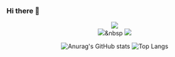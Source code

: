 ### Hi there 👋

<div align="center">

<a href="#" target="_blank"><img src="https://img.shields.io/badge/Kotlin-7F52FF?style=flat-square&logo=Kotlin&logoColor=white"/></a>  
<img src="https://img.shields.io/badge/Java-007396?style=flat-square&logo=Java&logoColor=white"/></a>&nbsp
<a href="#" target="_blank"><img src="https://img.shields.io/badge/JavaScript-F7DF1E?style=flat-square&logo=JavaScript&logoColor=white"/></a>

![Anurag's GitHub stats](https://github-readme-stats.vercel.app/api?username=djawnstj&show_icons=true&theme=graywhite)
![Top Langs](https://github-readme-stats.vercel.app/api/top-langs/?username=djawnstj&layout=compact&theme=graywhite)

</div>


<!--
**djawnstj/djawnstj** is a ✨ _special_ ✨ repository because its `README.md` (this file) appears on your GitHub profile.

Here are some ideas to get you started:

- 🔭 I’m currently working on ...
- 🌱 I’m currently learning ...
- 👯 I’m looking to collaborate on ...
- 🤔 I’m looking for help with ...
- 💬 Ask me about ...
- 📫 How to reach me: ...
- 😄 Pronouns: ...
- ⚡ Fun fact: ...
-->

